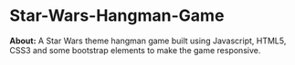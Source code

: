 # Star-Wars-Hangman-Game

<b> About:</b>
A Star Wars theme hangman game built using Javascript, HTML5, CSS3 and some bootstrap elements to make the game responsive.
